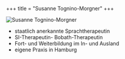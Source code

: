 +++
title = "Susanne Tognino-Morgner"
+++

<img class="referentin" src="/referentinnen/susanne-tognino-morgner.jpg" alt="Susanne Tognino-Morgner" />

- staatlich anerkannte Sprachtherapeutin
- SI-Therapeutin- Bobath-Therapeutin
- Fort- und Weiterbildung im In- und Ausland
- eigene Praxis in Hamburg

